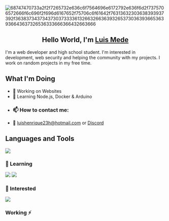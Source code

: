 
![68747470733a2f2f7265732e636c6f7564696e6172792e636f6d2f7375706572666f6c696f2f696d6167652f75706c6f61642f76313632303638393937392f3638373437343730373333613266326636393265373036393665363936643637326536333666366432663666](https://github.com/user-attachments/assets/78ad8063-9916-4be3-8f31-5cef5287a775)

<h2 align="center">Hello World, I'm <a href="https://github.com/luismede">Luis Mede</a></h2>
I'm a web developer and high school student. I'm interested in development, web security and helping the community with my projects. I work on random projects in my free time.

## What I'm Doing

- 🔭 Working on Websites
- 🌱 Learning Node.js, Docker & Arduino 
-  <h3>📫 How to contact me: </h3>
- 📩 luishenrique23h@hotmail.com or <a href="https://discordapp.com/users/1127682040494559232">Discord</a> 




## Languages and Tools

<a href="https://github.com/luismede"><img src="https://skillicons.dev/icons?i=vscode,windows,linux,notion,git,bash,vercel,firebase,docker,html,css,js,nodejs,python"></a>

### 🌱 Learning
<p align="left"> <a href="https://github.com/luismede"><img src="https://skillicons.dev/icons?i=js,nodejs,docker"></a> <a href="https://github.com/luismede/arduino"> <img src="https://skillicons.dev/icons?i=arduino"></a></p>

### 👀 Interested
<p align="left"> <a href="https://github.com/luismede"><img src="https://skillicons.dev/icons?i=golang,arduino"></a></p>

<h3> Working ⚡</h3></br>

